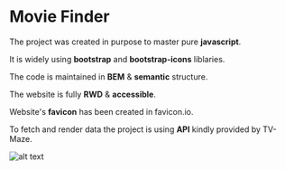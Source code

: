 # Movie Finder

The project was created in purpose to master pure **javascript**.

It is widely using **bootstrap** and **bootstrap-icons** liblaries. 

The code is maintained in **BEM** & **semantic** structure.

The website is fully **RWD** & **accessible**.

Website's **favicon** has been created in favicon.io.

To fetch and render data the project is using **API** kindly provided by TV-Maze.


![alt text](https://github.com/Dabrowa123/appTV/blob/master/assets/images/movie-finder.jpg?raw=true)

